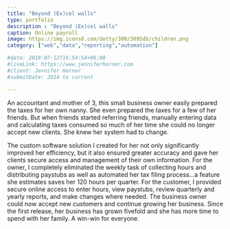 ```yaml
---
title: "Beyond (Ex)cel walls"
type: portfolio
description : "Beyond (Ex)cel walls"
caption: Online payroll
image: https://img.icons8.com/dotty/300/3095db/children.png
category: ["web","data","reporting","automation"]

#date: 2018-07-12T16:54:54+06:00
#liveLink: https://www.jenniferhorner.com
#client: Jennifer Horner
#submitDate: 2014 to current

---
```

An accountant and mother of 3, this small business owner easily prepared the taxes for her own nanny. She even prepared the taxes for a few of her friends.  But when friends started referring friends, manually entering data and calculating taxes consumed so much of her time she could no longer accept new clients. She knew her system had to change.

The custom software solution I created for her not only significantly improved her efficiency, but it also ensured greater accuracy and gave her clients secure access and management of their own information.  For the owner, I completely eliminated the weekly task of collecting hours and distributing paystubs as well as automated her tax filing process…a feature she estimates saves her 120 hours per quarter. For the customer, I provided secure online access to enter hours, view paystubs, review quarterly and yearly reports, and make changes where needed.  The business owner could now accept new customers and continue growing her business.  Since the first release, her business has grown fivefold and she has more time to spend with her family. A win-win for everyone.


